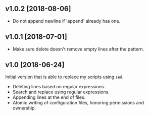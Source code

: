 v1.0.2 [2018-08-06]
------------------

 * Do not append newline if 'append' already has one.

v1.0.1 [2018-07-01]
-------------------

 * Make sure delete doesn't remove empty lines after the pattern.

v1.0 [2018-06-24]
-----------------

Initial version that is able to replace my scripts using `sed`.

 * Deleting lines based on regular expressions.
 * Search and replace using regular expressions.
 * Appending lines at the end of files.
 * Atomic writing of configuration files, honoring permissions and ownership.
